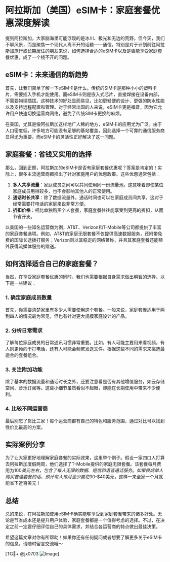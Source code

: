 # 阿拉斯加（美国）eSIM卡：家庭套餐优惠深度解读

提到阿拉斯加，大家脑海里可能浮现的是冰川、极光和无边的荒野。但今天，我们不聊风景，而是聚焦一个现代人离不开的话题——通信。特别是对于计划前往阿拉斯加旅行或长期居住的朋友来说，如何选择合适的eSIM卡以及是否能享受家庭套餐优惠，成了一个绕不开的问题。

## eSIM卡：未来通信的新趋势

首先，让我们简单了解一下eSIM卡是什么。传统的SIM卡是那种小小的塑料卡片，需要插入手机才能使用。而eSIM卡则是嵌入式芯片，直接焊接在设备内部，不需要物理插拔。这种技术的好处显而易见，比如更轻便的设计、更强的防水性能以及支持远程配置和管理。对于经常出国的人来说，eSIM卡更是福音，因为它允许用户快速切换运营商网络，避免了传统SIM卡更换的麻烦。

在美国，尤其是像阿拉斯加这样地广人稀的地方，eSIM卡的应用尤为广泛。由于人口密度低，许多地方可能没有足够的基站覆盖，因此选择一个可靠的通信服务商显得尤为重要。而eSIM卡的灵活性正好解决了这一问题。

## 家庭套餐：省钱又实用的选择

那么，回到正题，阿拉斯加的eSIM卡是否有家庭套餐优惠呢？答案是肯定的！实际上，很多主流运营商都推出了针对家庭用户的优惠政策。这些优惠通常包括：

1. **多人共享流量**：家庭成员之间可以共同使用同一份流量池，这意味着即使某位家庭成员用得较多，也不会影响其他人的正常使用。
2. **通话时长共享**：除了数据流量外，通话时间也可以在家庭成员间共享，这对于经常需要打电话的家庭来说非常方便。
3. **折扣价格**：相比单独购买个人套餐，家庭套餐往往能享受到更高的折扣，从而节省开支。

以美国的一些知名运营商为例，AT&T、Verizon和T-Mobile等公司都提供了丰富的家庭套餐选项。例如，AT&T的家庭无限套餐不仅提供高速数据服务，还附带免费的国际长途拨打服务；Verizon则以其稳定的网络著称，并且其家庭套餐还能额外获得流媒体服务的赠送。

## 如何选择适合自己的家庭套餐？

当然，在享受家庭套餐优惠的同时，我们也需要根据自身需求做出明智的选择。以下是一些建议：

### 1. 确定家庭成员数量
首先，你需要清楚家里有多少人需要使用这个套餐。一般来说，家庭套餐适用于两到四人的情况最为常见，但也有针对更大规模家庭设计的产品。

### 2. 分析日常需求
了解每位家庭成员的日常通讯习惯非常重要。比如，有人可能主要用来看视频，有人则更倾向于打电话，还有人可能会频繁发送文件。根据这些不同的需求来挑选最适合的套餐组合。

### 3. 关注附加功能
除了基本的数据流量和通话时长之外，还要注意看是否有其他增值服务，如云存储空间、音乐订阅等。这些小细节虽然看似不起眼，却能在长期使用中带来不少便利。

### 4. 比较不同运营商
最后别忘了货比三家！每个运营商都有自己的特色和服务范围，通过对比可以找到性价比最高的方案。

## 实际案例分享

为了让大家更好地理解家庭套餐的实际效果，这里举个例子。假设一家四口人打算去阿拉斯加度假两周，他们选择了T-Mobile提供的家庭无限套餐。该套餐每月费用为$100美元左右，包含了每人无限的数据、短信和语音通话服务。如果换成单人购买普通套餐的话，预计每人每月至少要花$30-$40美元，这样一来全家一个月就能省下近百美元！

## 总结

总的来说，在阿拉斯加使用eSIM卡确实能够享受到家庭套餐带来的诸多好处。无论是节省成本还是提升用户体验，家庭套餐都是一个值得考虑的选择。不过，在决定之前一定要仔细评估自己的具体需求，并结合各运营商的特点做出最佳决策。

希望这篇文章对你有所帮助！如果你还有任何疑问或者想要了解更多关于eSIM卡的信息，请随时留言交流哦～ 

[TG💪+ @jx0703 ![Image](https://github.com/user-attachments/assets/dbca1d08-cadb-493c-b0ec-ad6f7a83f270)]